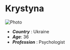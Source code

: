 # Krystyna
![Photo](https://avatars3.githubusercontent.com/u/66964490?s=400&u=80750434cafb8360113ab853d71f7e208c680939&v=4)
* _**Country**_ : Ukraine
* _**Age**_: 36 
* _**Profession**_ : Psychologist 
